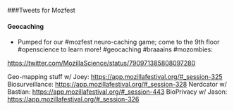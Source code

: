 ###Tweets for Mozfest

#### Geocaching

* Pumped for our #mozfest neuro-caching game; come to the 9th floor #openscience to learn more! #geocaching #braaains #mozombies:

https://twitter.com/MozillaScience/status/790971385808097280


Geo-mapping stuff w/ Joey: https://app.mozillafestival.org/#_session-325
Biosurveillance: https://app.mozillafestival.org/#_session-328
Nerdcator w/ Bastian: https://app.mozillafestival.org/#_session-443
BioPrivacy w/ Jason: https://app.mozillafestival.org/#_session-326